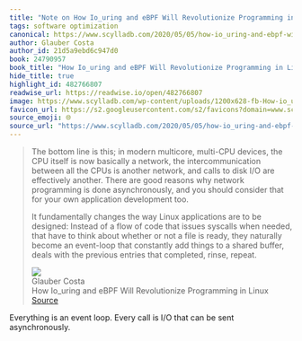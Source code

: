 ```yaml
---
title: "Note on How Io_uring and eBPF Will Revolutionize Programming in Linux via Glauber Costa"
tags: software optimization
canonical: https://www.scylladb.com/2020/05/05/how-io_uring-and-ebpf-will-revolutionize-programming-in-linux/
author: Glauber Costa
author_id: 21d5a9ebd6c947d0
book: 24790957
book_title: "How Io_uring and eBPF Will Revolutionize Programming in Linux"
hide_title: true
highlight_id: 482766807
readwise_url: https://readwise.io/open/482766807
image: https://www.scylladb.com/wp-content/uploads/1200x628-fb-How-io_uring-and-eBPF-Will.png
favicon_url: https://s2.googleusercontent.com/s2/favicons?domain=www.scylladb.com
source_emoji: 🌐
source_url: "https://www.scylladb.com/2020/05/05/how-io_uring-and-ebpf-will-revolutionize-programming-in-linux/#:~:text=The%20bottom%20line,completed%2C%20rinse%2C%20repeat."
---
```


> The bottom line is this; in modern multicore, multi-CPU devices, the CPU itself is now basically a network, the intercommunication between all the CPUs is another network, and calls to disk I/O are effectively another. There are good reasons why network programming is done asynchronously, and you should consider that for your own application development too.
> 
> It fundamentally changes the way Linux applications are to be designed: Instead of a flow of code that issues syscalls when needed, that have to think about whether or not a file is ready, they naturally become an event-loop that constantly add things to a shared buffer, deals with the previous entries that completed, rinse, repeat.
> <div class="quoteback-footer"><div class="quoteback-avatar"><img class="mini-favicon" src="https://s2.googleusercontent.com/s2/favicons?domain=www.scylladb.com"></div><div class="quoteback-metadata"><div class="metadata-inner"><span style="display:none">FROM:</span><div aria-label="Glauber Costa" class="quoteback-author"> Glauber Costa</div><div aria-label="How Io_uring and eBPF Will Revolutionize Programming in Linux" class="quoteback-title"> How Io_uring and eBPF Will Revolutionize Programming in Linux</div></div></div><div class="quoteback-backlink"><a target="_blank" aria-label="go to the full text of this quotation" rel="noopener" href="https://www.scylladb.com/2020/05/05/how-io_uring-and-ebpf-will-revolutionize-programming-in-linux/#:~:text=The%20bottom%20line,completed%2C%20rinse%2C%20repeat." class="quoteback-arrow"> Source</a></div></div>

Everything is an event loop. Every call is I/O that can be sent asynchronously.